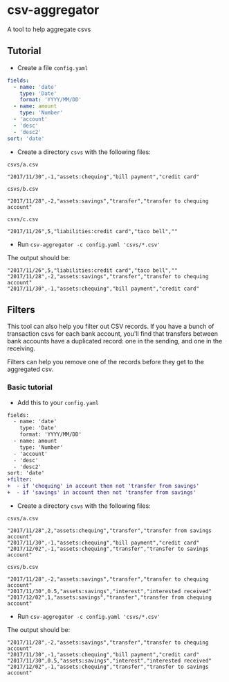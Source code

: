 # csv-aggregator
A tool to help aggregate csvs

## Tutorial
- Create a file `config.yaml`
```yaml
fields:
  - name: 'date'
    type: 'Date'
    format: 'YYYY/MM/DD'
  - name: amount
    type: 'Number'
  - 'account'
  - 'desc'
  - 'desc2'
sort: 'date'
```
- Create a directory `csvs` with the following files:

`csvs/a.csv`
```csv
"2017/11/30",-1,"assets:chequing","bill payment","credit card"
```
`csvs/b.csv`
```csv
"2017/11/28",-2,"assets:savings","transfer","transfer to chequing account"
```
`csvs/c.csv`
```csv
"2017/11/26",5,"liabilities:credit card","taco bell",""
```
- Run `csv-aggregator -c config.yaml 'csvs/*.csv'`

The output should be:
```csv
"2017/11/26",5,"liabilities:credit card","taco bell",""
"2017/11/28",-2,"assets:savings","transfer","transfer to chequing account"
"2017/11/30",-1,"assets:chequing","bill payment","credit card"
```

## Filters
This tool can also help you filter out CSV records. If you have a bunch of
transaction csvs for each bank account, you'll find that transfers between bank
accounts have a duplicated record: one in the sending, and one in the receiving.

Filters can help you remove one of the records before they get to the aggregated
csv.

### Basic tutorial
- Add this to your `config.yaml`
```diff
fields:
  - name: 'date'
    type: 'Date'
    format: 'YYYY/MM/DD'
  - name: amount
    type: 'Number'
  - 'account'
  - 'desc'
  - 'desc2'
sort: 'date'
+filter:
+  - if 'chequing' in account then not 'transfer from savings'
+  - if 'savings' in account then not 'transfer from savings'
```
- Create a directory `csvs` with the following files:

`csvs/a.csv`
```csv
"2017/11/28",2,"assets:chequing","transfer","transfer from savings account"
"2017/11/30",-1,"assets:chequing","bill payment","credit card"
"2017/12/02",-1,"assets:chequing","transfer","transfer to savings account"
```
`csvs/b.csv`
```csv
"2017/11/28",-2,"assets:savings","transfer","transfer to chequing account"
"2017/11/30",0.5,"assets:savings","interest","interested received"
"2017/12/02",1,"assets:savings","transfer","transfer from chequing account"
```
- Run `csv-aggregator -c config.yaml 'csvs/*.csv'`

The output should be:
```
"2017/11/28",-2,"assets:savings","transfer","transfer to chequing account"
"2017/11/30",-1,"assets:chequing","bill payment","credit card"
"2017/11/30",0.5,"assets:savings","interest","interested received"
"2017/12/02",-1,"assets:chequing","transfer","transfer to savings account"
```
